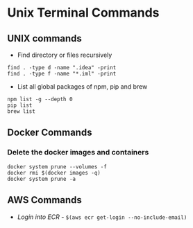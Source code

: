 # Unix Terminal Commands

## UNIX commands
* Find directory or files recursively
```
find . -type d -name ".idea" -print
find . -type f -name "*.iml" -print
```

* List all global packages of npm, pip and brew
```
npm list -g --depth 0
pip list
brew list
```

## Docker Commands

### Delete the docker images and containers
```
docker system prune --volumes -f
docker rmi $(docker images -q)
docker system prune -a

```

## AWS Commands

* *Login into ECR* - `$(aws ecr get-login --no-include-email)`
